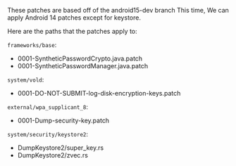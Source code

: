 These patches are based off of the android15-dev branch
This time, We can apply Android 14 patches except for keystore.

Here are the paths that the patches apply to:

`frameworks/base`:
 - 0001-SyntheticPasswordCrypto.java.patch
 - 0001-SyntheticPasswordManager.java.patch

`system/vold`:
 - 0001-DO-NOT-SUBMIT-log-disk-encryption-keys.patch

`external/wpa_supplicant_8`:
 - 0001-Dump-security-key.patch

`system/security/keystore2`:
 - DumpKeystore2/super_key.rs
 - DumpKeystore2/zvec.rs
